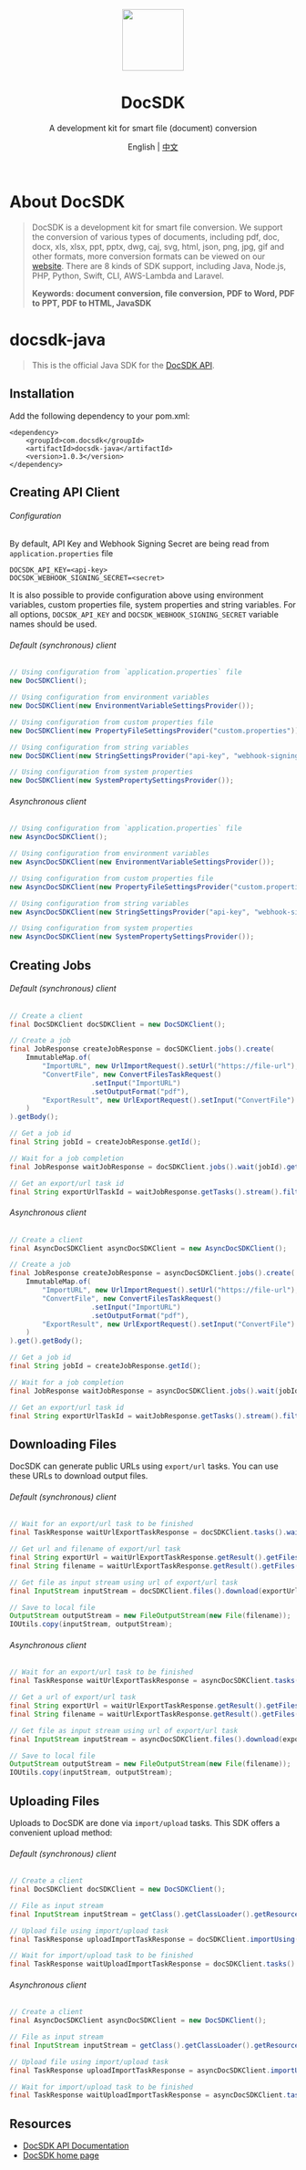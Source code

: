 <p align="center">
  <img width="108px" src="https://yuntu-images.oss-cn-hangzhou.aliyuncs.com/xlogo.jpg" />
</p>

<h1 align="center">DocSDK</h1>
<p align="center">A development kit for smart file (document) conversion</p>
<p align="center">English | <a href="doc/README-zh-CN.md">中文</a></p>
<br>

# About DocSDK
> DocSDK is a development kit for smart file conversion. We support the conversion of various types of documents, including pdf, doc, docx, xls, xlsx, ppt, pptx, dwg, caj, svg, html, json, png, jpg, gif and other formats, more conversion formats can be viewed on our [website](https://www.docsdk.com/). There are 8 kinds of SDK support, including Java, Node.js, PHP, Python, Swift, CLI, AWS-Lambda and Laravel.
> 
> **Keywords: document conversion, file conversion, PDF to Word, PDF to PPT, PDF to HTML, JavaSDK**

# docsdk-java

> This is the official Java SDK for the [DocSDK API](https://www.docsdk.com/docAPI#sdk).

## Installation
Add the following dependency to your pom.xml:
```
<dependency>
    <groupId>com.docsdk</groupId>
    <artifactId>docsdk-java</artifactId>
    <version>1.0.3</version>
</dependency>
```

## Creating API Client

###### Configuration
By default, API Key and Webhook Signing Secret are being read from `application.properties` file
```properties
DOCSDK_API_KEY=<api-key>
DOCSDK_WEBHOOK_SIGNING_SECRET=<secret>
```
It is also possible to provide configuration above using environment variables, custom properties file, system properties and string variables.
For all options, `DOCSDK_API_KEY` and `DOCSDK_WEBHOOK_SIGNING_SECRET` variable names should be used.

###### Default (synchronous) client
```java
// Using configuration from `application.properties` file
new DocSDKClient();

// Using configuration from environment variables
new DocSDKClient(new EnvironmentVariableSettingsProvider());

// Using configuration from custom properties file
new DocSDKClient(new PropertyFileSettingsProvider("custom.properties"));

// Using configuration from string variables
new DocSDKClient(new StringSettingsProvider("api-key", "webhook-signing-secret", false));

// Using configuration from system properties
new DocSDKClient(new SystemPropertySettingsProvider()); 
```

###### Asynchronous client
```java
// Using configuration from `application.properties` file
new AsyncDocSDKClient();

// Using configuration from environment variables
new AsyncDocSDKClient(new EnvironmentVariableSettingsProvider());

// Using configuration from custom properties file
new AsyncDocSDKClient(new PropertyFileSettingsProvider("custom.properties"));

// Using configuration from string variables
new AsyncDocSDKClient(new StringSettingsProvider("api-key", "webhook-signing-secret", false));

// Using configuration from system properties
new AsyncDocSDKClient(new SystemPropertySettingsProvider());
```

## Creating Jobs

###### Default (synchronous) client
```java
// Create a client
final DocSDKClient docSDKClient = new DocSDKClient();

// Create a job
final JobResponse createJobResponse = docSDKClient.jobs().create(
    ImmutableMap.of(
        "ImportURL", new UrlImportRequest().setUrl("https://file-url"),
        "ConvertFile", new ConvertFilesTaskRequest()
                    .setInput("ImportURL")
                    .setOutputFormat("pdf"),
        "ExportResult", new UrlExportRequest().setInput("ConvertFile")
    )
).getBody();

// Get a job id
final String jobId = createJobResponse.getId();

// Wait for a job completion
final JobResponse waitJobResponse = docSDKClient.jobs().wait(jobId).getBody();

// Get an export/url task id
final String exportUrlTaskId = waitJobResponse.getTasks().stream().filter(taskResponse -> taskResponse.getName().equals("ExportResult")).findFirst().get().getId();
```

###### Asynchronous client
```java
// Create a client
final AsyncDocSDKClient asyncDocSDKClient = new AsyncDocSDKClient();

// Create a job
final JobResponse createJobResponse = asyncDocSDKClient.jobs().create(
    ImmutableMap.of(
        "ImportURL", new UrlImportRequest().setUrl("https://file-url"),
        "ConvertFile", new ConvertFilesTaskRequest()
                    .setInput("ImportURL")
                    .setOutputFormat("pdf"),
        "ExportResult", new UrlExportRequest().setInput("ConvertFile")
    )
).get().getBody();

// Get a job id
final String jobId = createJobResponse.getId();

// Wait for a job completion
final JobResponse waitJobResponse = asyncDocSDKClient.jobs().wait(jobId).get().getBody();

// Get an export/url task id
final String exportUrlTaskId = waitJobResponse.getTasks().stream().filter(taskResponse -> taskResponse.getName().equals("ExportResult")).findFirst().get().getId();
```

## Downloading Files
DocSDK can generate public URLs using `export/url` tasks. You can use these URLs to download output files.

###### Default (synchronous) client
```java
// Wait for an export/url task to be finished
final TaskResponse waitUrlExportTaskResponse = docSDKClient.tasks().wait(exportUrlTaskId).getBody();

// Get url and filename of export/url task
final String exportUrl = waitUrlExportTaskResponse.getResult().getFiles().get(0).get("url");
final String filename = waitUrlExportTaskResponse.getResult().getFiles().get(0).get("filename");

// Get file as input stream using url of export/url task
final InputStream inputStream = docSDKClient.files().download(exportUrl).getBody();

// Save to local file
OutputStream outputStream = new FileOutputStream(new File(filename));
IOUtils.copy(inputStream, outputStream);
```

###### Asynchronous client
```java
// Wait for an export/url task to be finished
final TaskResponse waitUrlExportTaskResponse = asyncDocSDKClient.tasks().wait(exportUrlTaskId).get().getBody();

// Get a url of export/url task
final String exportUrl = waitUrlExportTaskResponse.getResult().getFiles().get(0).get("url");
final String filename = waitUrlExportTaskResponse.getResult().getFiles().get(0).get("filename");

// Get file as input stream using url of export/url task
final InputStream inputStream = asyncDocSDKClient.files().download(exportUrl).get().getBody();

// Save to local file
OutputStream outputStream = new FileOutputStream(new File(filename));
IOUtils.copy(inputStream, outputStream);
```

## Uploading Files
Uploads to DocSDK are done via `import/upload` tasks.
This SDK offers a convenient upload method:

###### Default (synchronous) client
```java
// Create a client
final DocSDKClient docSDKClient = new DocSDKClient();

// File as input stream
final InputStream inputStream = getClass().getClassLoader().getResourceAsStream("file.jpg");

// Upload file using import/upload task
final TaskResponse uploadImportTaskResponse = docSDKClient.importUsing().upload(new UploadImportRequest(), inputStream).getBody();

// Wait for import/upload task to be finished
final TaskResponse waitUploadImportTaskResponse = docSDKClient.tasks().wait(uploadImportTaskResponse.getId()).getBody();
```

###### Asynchronous client
```java
// Create a client
final AsyncDocSDKClient asyncDocSDKClient = new DocSDKClient();

// File as input stream
final InputStream inputStream = getClass().getClassLoader().getResourceAsStream("file.jpg");

// Upload file using import/upload task
final TaskResponse uploadImportTaskResponse = asyncDocSDKClient.importUsing().upload(new UploadImportRequest(), inputStream).get().getBody();

// Wait for import/upload task to be finished
final TaskResponse waitUploadImportTaskResponse = asyncDocSDKClient.tasks().wait(uploadImportTaskResponse.getId()).get().getBody();
```

## Resources
* [DocSDK API Documentation](https://www.docsdk.com/docAPI)
* [DocSDK home page](https://www.docsdk.com/)
